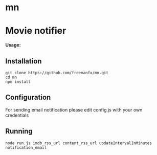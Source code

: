 # mn

Movie notifier
==============

**Usage:**

Installation
-----------

`git clone https://github.com/freemanfx/mn.git`  
`cd mn`   
`npm install`

Configuration
-------------

For sending email notification please edit config.js with your own credentials

Running
-------
`node run.js imdb_rss_url content_rss_url updateIntervalInMinutes notification_email`
